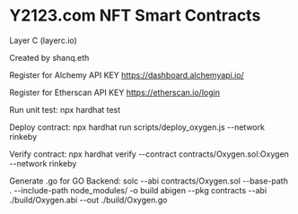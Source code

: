 # Y2123.com NFT Smart Contracts

Layer C (layerc.io)

Created by shanq.eth

Register for Alchemy API KEY
https://dashboard.alchemyapi.io/

Register for Etherscan API KEY
https://etherscan.io/login

Run unit test:
npx hardhat test

Deploy contract:
npx hardhat run scripts/deploy_oxygen.js --network rinkeby

Verify contract:
npx hardhat verify --contract contracts/Oxygen.sol:Oxygen --network rinkeby <deployed contract address>

Generate .go for GO Backend:
solc --abi contracts/Oxygen.sol --base-path . --include-path node_modules/ -o build
abigen --pkg contracts --abi ./build/Oxygen.abi --out ./build/Oxygen.go
